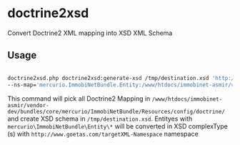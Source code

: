 doctrine2xsd
==========

Convert Doctrine2 XML mapping into XSD XML Schema 

Usage
--------------------

```bash

doctrine2xsd.php doctrine2xsd:generate-xsd /tmp/destination.xsd 'http://www.goetas.com/targetXML-Namespace' \
--ns-map='mercurio.ImmobiNetBundle.Entity:/www/htdocs/immobinet-asmir/vendor-dev/bundles/core/mercurio/ImmobiNetBundle/Resources/config/doctrine/:http://www.goetas.com/targetXML-Namespace' \

```

This command will pick all Doctrine2 Mapping in `/www/htdocs/immobinet-asmir/vendor-dev/bundles/core/mercurio/ImmobiNetBundle/Resources/config/doctrine/` and create XSD schema in `/tmp/destination.xsd`.
Entityes with `mercurio\ImmobiNetBundle\Entity\*`  will be converted in XSD complexType (s) with `http://www.goetas.com/targetXML-Namespace` namespace
